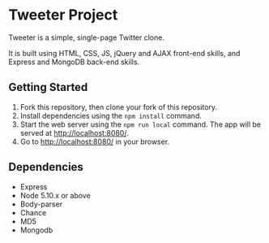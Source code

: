 # Tweeter Project

Tweeter is a simple, single-page Twitter clone.

It is built using HTML, CSS, JS, jQuery and AJAX front-end skills, and Express and MongoDB back-end skills.

## Getting Started

1. Fork this repository, then clone your fork of this repository.
2. Install dependencies using the `npm install` command.
3. Start the web server using the `npm run local` command. The app will be served at <http://localhost:8080/>.
4. Go to <http://localhost:8080/> in your browser.

## Dependencies

- Express
- Node 5.10.x or above
- Body-parser
- Chance
- MD5
- Mongodb